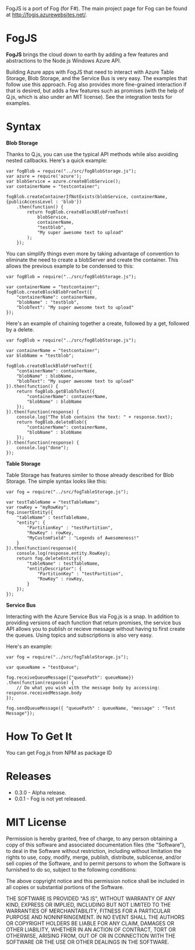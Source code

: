 FogJS is a port of Fog (for F#). The main project page for Fog can be found at http://fogjs.azurewebsites.net/.

FogJS
=======

**FogJS** brings the cloud down to earth by adding a few features and abstractions to the Node.js Windows Azure API.

Building Azure apps with FogJS that need to interact with Azure Table Storage, Blob Storage, and the Service Bus is very easy. 
The examples that follow use this approach. Fog also provides more fine-grained interaction if that is desired, but adds a few features such as promises (with the help of Q.js, which is also under an MIT license). 
See the integration tests for examples.

Syntax
=======

**Blob Storage**

Thanks to Q.js, you can use the typical API methods while also avoiding nested callbacks. Here's a quick example:

    var fogBlob = require("../src/fogBlobStorage.js");
    var azure = require('azure');
    var blobService = azure.createBlobService();
    var containerName = "testcontainer";
    
    fogBlob.createContainerIfNotExists(blobService, containerName, {publicAccessLevel : 'blob'})
        .then(function() {
            return fogBlob.createBlockBlobFromText(
                blobService,
                containerName, 
                "testblob",
                "My super awesome text to upload"
            );
        });

You can simplify things even more by taking advantage of convention to eliminate the need to create a blobServer and create the container.
This allows the previous example to be condensed to this:

    var fogBlob = require("../src/fogBlobStorage.js"); 

    var containerName = "testcontainer";
    fogBlob.createBlockBlobFromText({
        "containerName": containerName, 
        "blobName" : "testblob", 
        "blobText": "My super awesome text to upload"
    });

Here's an example of chaining together a create, followed by a get, followed by a delete. 

    var fogBlob = require("../src/fogBlobStorage.js"); 

    var containerName = "testcontainer";
    var blobName = "testblob";
    
    fogBlob.createBlockBlobFromText({
        "containerName": containerName, 
        "blobName" : blobName, 
        "blobText": "My super awesome text to upload"
    }).then(function() {
        return fogBlob.getBlobToText({
            "containerName": containerName, 
            "blobName" : blobName
        });
    }).then(function(response) {
        console.log("The blob contains the text: " + response.text);
        return fogBlob.deleteBlob({
            "containerName": containerName, 
            "blobName" : blobName
        });                    
    }).then(function(response) {
        console.log("done");
    });

**Table Storage**

Table Storage has features similer to those already described for Blob Storage. The simple syntax looks like this:

    var fog = require("../src/fogTableStorage.js");

    var testTableName = "testTableName";
    var rowKey = "myRowKey";
    fog.insertEntity({
        "tableName" : testTableName,
        "entity": {
            "PartitionKey" : "testPartition",
            "RowKey" : rowKey,
            "MyCustomField" : "Legends of Awesomeness!"
        }
    }).then(function(response){
        console.log(response.entity.RowKey);
        return fog.deleteEntity({
            "tableName" : testTableName, 
            "entityDescriptor": {  
                "PartitionKey" : "testPartition",
                "RowKey" : rowKey,
            }
        });
    });
            
**Service Bus**

Interacting with the Azure Service Bus via Fog.js is a snap. In addition to providing versions of each function that return promises, the service bus API allows you to publish or 
recieve message without having to first create the queues. Using topics and subscriptions is also very easy. 

Here's an example:

    var fog = require("../src/fogTableStorage.js");
    
    var queueName = "testQueue";
    
    fog.receiveQueueMessage({"queuePath": queueName})
    .then(function(response) {
        // Do what you wish with the message body by accessing: response.receivedMessage.body
    });
    
    fog.sendQueueMessage({ "queuePath" : queueName, "message" : "Test Message"});


How To Get It
=======

You can get Fog.js from NPM as package ID <REPLACE>

Releases
=======
* 0.3.0 - Alpha release.
* 0.0.1 - Fog is not yet released.

MIT License
=======

Permission is hereby granted, free of charge, to any person obtaining
a copy of this software and associated documentation files (the
"Software"), to deal in the Software without restriction, including
without limitation the rights to use, copy, modify, merge, publish,
distribute, sublicense, and/or sell copies of the Software, and to
permit persons to whom the Software is furnished to do so, subject to
the following conditions:

The above copyright notice and this permission notice shall be
included in all copies or substantial portions of the Software.

THE SOFTWARE IS PROVIDED "AS IS", WITHOUT WARRANTY OF ANY KIND,
EXPRESS OR IMPLIED, INCLUDING BUT NOT LIMITED TO THE WARRANTIES OF
MERCHANTABILITY, FITNESS FOR A PARTICULAR PURPOSE AND
NONINFRINGEMENT. IN NO EVENT SHALL THE AUTHORS OR COPYRIGHT HOLDERS BE
LIABLE FOR ANY CLAIM, DAMAGES OR OTHER LIABILITY, WHETHER IN AN ACTION
OF CONTRACT, TORT OR OTHERWISE, ARISING FROM, OUT OF OR IN CONNECTION
WITH THE SOFTWARE OR THE USE OR OTHER DEALINGS IN THE SOFTWARE.